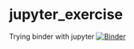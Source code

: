 # jupyter_exercise
Trying binder with jupyter
[![Binder](https://mybinder.org/badge_logo.svg)](https://mybinder.org/v2/gh/plitkey/jupyter_exercise/HEAD)
